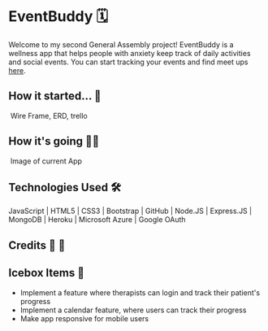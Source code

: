 # EventBuddy 🗓

Welcome to my second General Assembly project! EventBuddy is a wellness app that helps people with anxiety keep track of daily activities and social events. You can start tracking your events and find meet ups [here]().

## How it started... 📝
![]() Wire Frame, ERD, trello

## How it's going 👩‍💻
![]() Image of current App


## Technologies Used 🛠

JavaScript | HTML5 | CSS3 | Bootstrap | GitHub | Node.JS | Express.JS | MongoDB | Heroku | Microsoft Azure | Google OAuth

## Credits 🤜 🤛


## Icebox Items 🧊 

- Implement a feature where therapists can login and track their patient's progress
- Implement a calendar feature, where users can track their progress
- Make app responsive for mobile users